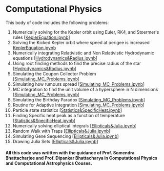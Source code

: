 # Computational Physics 
This body of code includes the following problems:

1) Numerically solving for the Kepler orbit using Euler, RK4, and Stoermer's rules [[KeplerEquation.ipynb](KeplerEquation.ipynb)]
2) Solving the Kicked Kepler orbit where speed at perigee is increased [KeplerEquation.ipynb](KeplerEquation.ipynb)
3) Numerically integrating Relativistic and Non Relativistic Hydrodynamic equations [[Hydrodynamics&Radius.ipynb](Hydrodynamics&Radius.ipynb)]
4) Using root finding methods to find the precise radius of the star  [[Hydrodynamics&Radius.ipynb](Hydrodynamics&Radius.ipynb)]
5) Simulating the Coupon Collector Problem  [[Simulating_MC_Problems.ipynb](Simulating_MC_Problems.ipynb)]
6) Simulating how rumours spread [[Simulating_MC_Problems.ipynb](Simulating_MC_Problems.ipynb)]
7) MC integration to find the unit volume of a hypersphere in N dimensions [[Simulating_MC_Problems.ipynb](Simulating_MC_Problems.ipynb)]
8) Simulating the Birthday Paradox [[Simulating_MC_Problems.ipynb](Simulating_MC_Problems.ipynb)]
9) Routine for Adaptive Integration [[Simulating_MC_Problems.ipynb](Simulating_MC_Problems.ipynb)]
10) Particle state statistics [[Statistics&SpecificHeat.ipynb](Statistics&SpecificHeat.ipynb)]
11) Finding Specific heat peak as a function of temperature [[Statistics&SpecificHeat.ipynb](Statistics&SpecificHeat.ipynb)]
12) Numerically solving elliptical integrals [[Ellipticals&Julia.ipynb](Ellipticals&Julia.ipynb)]
13) Random Walk with Traps [[Ellipticals&Julia.ipynb](Ellipticals&Julia.ipynb)]
14) Simulating Gene Sequencing [[Ellipticals&Julia.ipynb](Ellipticals&Julia.ipynb)]
15) Drawing Julia Sets [[Ellipticals&Julia.ipynb](Ellipticals&Julia.ipynb)]

#### All this code was wriitten with the guidance of Prof. Somendra Bhattacharjee and Prof. Dipankar Bhattacharya in Computational Physics and Computational Astrophysics Couses.
